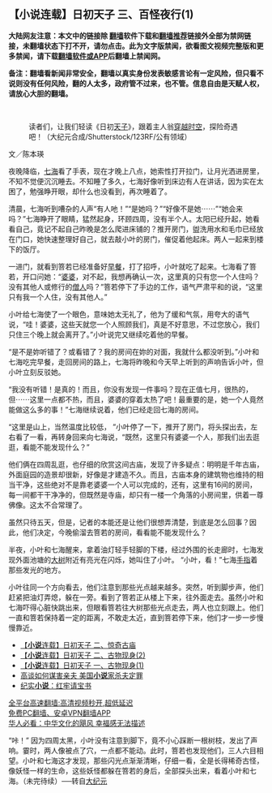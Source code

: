  <!-- 面包屑导航 --> <h2>【小说连载】日初天子 三、百怪夜行(1)</h2> <p class="notice"><b>大陆网友注意：本文中的链接除 <a href="https://github.com/bannedbook/fanqiang" >翻墙</a>软件下载和<a href="https://github.com/killgcd/justmysocks/blob/master/README.md">翻墙推荐</a>链接外全部为禁网链接，未翻墙状态下打不开，请勿点击。此为文字版禁闻，欲看图文视频完整版和更多禁闻，请下载<a href="https://github.com/bannedbook/fanqiang">翻墙软件或APP</a>后翻墙上禁闻网。</p><p>备注：翻墙看新闻非常安全，翻墙以真实身份发表敏感言论有一定风险，但只看不说则没有任何风险，翻的人太多，政府管不过来，也不管。信息自由是天赋人权，请放心大胆的翻墙。</b></p>  <div class="entry"> <br /> <figure><a href="https://i0.wp.com/upload-images-bucket-v64rleca837do.s3.eu-west-1.amazonaws.com/wp-content/uploads/2022/05/23084731/%E8%AF%BB%E8%80%85%E4%BB%AC%EF%BC%8C%E8%AE%A9%E6%88%91%E4%BB%AC%E8%BD%BB%E8%AF%BB%E3%80%8A%E6%97%A5%E5%88%9D%E5%A4%A9%E5%AD%90%E3%80%8B%EF%BC%8C%E8%B7%9F%E7%9D%80%E4%B8%BB%E4%BA%BA%E7%BF%81%E7%A9%BF%E8%B6%8A%E6%97%B6%E7%A9%BA%EF%BC%8C%E6%8E%A2%E9%99%A9%E5%A5%87%E9%81%87%E5%90%A7%EF%BC%81-%EF%BC%88%E5%A4%A7%E7%BA%AA%E5%85%83%E5%90%88%E6%88%90Shutterstock123RF%E5%85%AC%E6%9C%89%E9%A2%86%E5%9F%9F%EF%BC%89.png?fit=640%2C427&#038;ssl=1" data-caption="读者们，让我们轻读《日初天子》，跟着主人翁穿越时空，探险奇遇吧！（大纪元合成/Shutterstock/123RF/公有领域）"></a><figcaption class="wp-caption-text">读者们，让我们轻读《日初<a href="https://www.bannedbook.org/bnews/tag/%e5%a4%a9%e5%ad%90/" class="st_tag internal_tag" rel="tag" title="标签 天子 下的日志">天子</a>》，跟着主人翁<a href="https://www.bannedbook.org/bnews/tag/%E7%A9%BF%E8%B6%8A%E6%97%B6%E7%A9%BA/" class="st_tag internal_tag" rel="tag" title="标签 穿越时空 下的日志">穿越时空</a>，探险奇遇吧！（大纪元合成/Shutterstock/123RF/公有领域）</figcaption></figure> <p>文／陈本瑛</p> <p>夜晚降临，<a href="https://www.bannedbook.org/bnews/tag/%E4%B8%83%E6%B5%B7/" class="st_tag internal_tag" rel="tag" title="标签 七海 下的日志">七海</a>看了手表，现在才晚上八点，她索性打开拉门，让月光洒进房里，不知不觉便沉沉睡去。不知睡了多久，七海好像听到床边有人在讲话，因为实在太困了，勉强睁开眼，却什么也没看到，再次睡着了。</p> <p>清晨，七海听到嘈杂的人声“有人吔！”“是她吗？”“好像不是她⋯⋯”“她会来吗？”七海睁开了眼睛，猛然起身，环顾四周，没有半个人。太阳已经升起，她看看自己，竟记不起自己昨晚是怎么爬进床铺的？推开房门，盥洗用水和毛巾已经放在门口，她快速整理好自己，就去敲小叶的房门，催促着他起床。两人一起来到楼下的饭厅。</p>  <p>一进门，就看到箁若已经准备好<a href="https://www.bannedbook.org/bnews/tag/%E6%97%A9%E9%A4%90/" class="st_tag internal_tag" rel="tag" title="标签 早餐 下的日志">早餐</a>，打了招呼，小叶就吃了起来。七海看了箁若，开口问她：“<a href="https://www.bannedbook.org/bnews/tag/%e5%a9%86%e5%a9%86/" class="st_tag internal_tag" rel="tag" title="标签 婆婆 下的日志">婆婆</a>，对不起，我想再确认一次，这里真的只有您一个人住吗？没有其他人或修行的<a href="https://www.bannedbook.org/bnews/tag/%e5%83%a7%e4%ba%ba/" class="st_tag internal_tag" rel="tag" title="标签 僧人 下的日志">僧人</a>吗？”箁若停下了手边的工作，语气严肃平和的说，“这里只有我一个人住，没有其他人。”</p> <p>小叶给七海使了一个眼色，意味她太无礼了，他为了缓和气氛，用夸大的语气说，“哇！婆婆，这些天就您一个人照顾我们，真是不好意思，不过您放心，我们只住三个晚上就会离开了。”小叶说完又继续吃着他的早餐。</p> <p>“是不是妳听错了？或看错了？我的房间在妳的对面，我就什么都没听到。”小叶和七海吃完早餐，走回房间的路上，七海将昨晚和今天早上听到的声响告诉小叶，但小叶立刻反驳她。</p>  <p>“我没有听错！是真的！而且，你没有发现一件事吗？现在正值七月，很热的，但⋯⋯这里一点都不热，而且，婆婆的穿着太热了吧！最重要的是，她一个人竟然能做这么多的事！”七海继续说着，他们已经走回七海的房间。</p> <p>“这里是山上，当然温度比较低， ”小叶停了一下，推开了房门，将头探出去，左右看了一看，再转身回来向七海说，“既然，这里只有婆婆一个人，那我们出去逛逛，看能不能发现什么？”</p> <p>他们俩在四周乱逛，也仔细的欣赏这间古庙，发现了许多疑点：明明是千年古庙，外面庭园的造景却很新，好像是才建造不久。而且，古庙本身的建筑物也维持的相当干净，这些绝对不是靠老婆婆一个人可以完成的，还有，这里有16间的房间，每一间都干干净净的，但既然是寺庙，却只有一楼一个角落的小房间里，供着一尊佛像。这太不合常理了。</p>  <p>虽然只待五天，但是，记者的本能还是让他们很想弄清楚，到底是怎么回事？因此，他们决定，今晚偷溜去箁若的房间，看看能不能发现什么？</p> <p>半夜，小叶和七海醒来，拿着油灯轻手轻脚的下楼，经过外围的长走廊时，七海发现外面池塘的<a href="https://www.bannedbook.org/bnews/tag/%E5%A4%A7%E6%A0%91/" class="st_tag internal_tag" rel="tag" title="标签 大树 下的日志">大树</a>附近有亮光在闪烁，她叫住了小叶。 “小叶，看！”七海<a href="https://www.bannedbook.org/bnews/tag/%E6%89%8B%E6%8C%87/" class="st_tag internal_tag" rel="tag" title="标签 手指 下的日志">手指</a>着那些发光的地方。</p> <p>小叶往同一个方向看去，他们注意到那些光点越来越多。突然，听到脚步声，他们赶紧把油灯弄熄，躲在一旁。看到了箁若正从楼上下来，往外面走去。虽然小叶和七海吓得心脏快跳出来，但眼看箁若往大树那些光点走去，两人也立刻跟上。他们一直和箁若保持着一定的距离，不敢走太近，直到箁若停下来，他们才一步一步慢慢靠近。</p>  <div id="taboola-mid-1"></div>  <ul class='op-related-articles' title='相关阅读'> <li><a href='https://www.bannedbook.org/bnews/comments/20220603/1741057.html' target='_blank'>【<b>小说</b>连载】日初天子 二、惊奇古庙</a></li> <li><a href='https://www.bannedbook.org/bnews/comments/20220602/1740618.html' target='_blank'>【<b>小说</b>连载】日初天子 二、古物现身(2)</a></li> <li><a href='https://www.bannedbook.org/bnews/comments/20220601/1740118.html' target='_blank'>【<b>小说</b>连载】日初天子 一、古物现身(1)</a></li> <li><a href='https://www.bannedbook.org/bnews/lifebaike/20220526/1737761.html' target='_blank'>高谈如何谋害亲夫 美国<b>小说</b>家杀夫定罪</a></li> <li><a href='https://www.bannedbook.org/bnews/wenxue/20220513/1732309.html' target='_blank'>纪实<b>小说</b>：红牢请宝书</a></li> </ul> <p class="texttj"> <a href="https://github.com/bannedbook/fanqiang/wiki/V2ray%E6%9C%BA%E5%9C%BA" target="_blank">全平台高速翻墙:高清视频秒开,超低延迟</a><br/> <a href="https://github.com/bannedbook/fanqiang/wiki/%E7%A6%81%E9%97%BB%E7%BD%91%E5%AE%89%E5%8D%93%E7%BF%BB%E5%A2%99%E6%96%B0%E9%97%BBAPP" target="_blank">免费PC翻墙、安卓VPN翻墙APP</a><br/> <a href="https://www.bannedbook.org/bnews/comments/20220220/1694796.html" target="_blank">华人必看：中华文化的飓风 幸福感无法描述</a> </p><p>“咔！” 因为四周太黑，小叶没有注意到脚下，竟不小心踩断一根树枝，发出了声响。霎时，两人像被点了穴，一点都不能动。此时，箁若也发现他们，三人六目相望。小叶和七海这才发现，那些闪光点渐渐清晰，仔细一看，全是长得稀奇古怪，像妖怪一样的生命，这些妖怪都躲在箁若的身后，全部探头出来，看着小叶和七海。（未完待续）──转自<span class='wp_keywordlink_affiliate'><a href="http://www.epochtimes.com/" title="大纪元" target="_blank">大纪元</a></span></p><a name='sharetosocial'></a>  <div style="margin-bottom:5px;padding-bottom:5px;clear:both"> <div id="archive-pix-1" class="banner-ads"> <!-- AuctionX Display platform tag START --> <div id="27602x728x90x621x_ADSLOT1" clicktrack="%%CLICK_URL_ESC%%"></div>  <!-- AuctionX Display platform tag END --> </div> <div id="archive-pix-2" class="banner-ads"> <!-- AuctionX Display platform tag START --> <div id="27556x300x250x621x_ADSLOT1" clicktrack="%%CLICK_URL_ESC%%" style="margin:0 auto;text-align:center"></div>  <!-- AuctionX Display platform tag END --> </div> </div>  <div id="archive-pix-1" class="banner-ads"> <!-- AuctionX Display platform tag START --> <div id="27603x728x90x621x_ADSLOT1" clicktrack="%%CLICK_URL_ESC%%"></div>  <!-- AuctionX Display platform tag END --> </div> </div><!--END ENTRY--> 